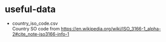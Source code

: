 # useful-data

- country_iso_code.csv  
  Country SO code from https://en.wikipedia.org/wiki/ISO_3166-1_alpha-2#cite_note-iso3166-info-1
